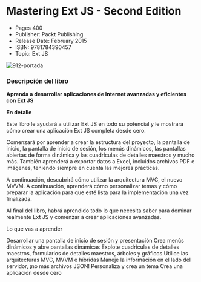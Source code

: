 # Mastering Ext JS - Second Edition

* Pages 400
* Publisher: Packt Publishing
* Release Date: February 2015
* ISBN: 9781784390457
* Topic: Ext JS

![912-portada](images/912-portada.png)

### Descripción del libro

**Aprenda a desarrollar aplicaciones de Internet avanzadas y eficientes con Ext JS**

**En detalle**

Este libro le ayudará a utilizar Ext JS en todo su potencial y le mostrará cómo crear una aplicación Ext JS completa desde cero.

Comenzará por aprender a crear la estructura del proyecto, la pantalla de inicio, la pantalla de inicio de sesión, los menús dinámicos, las pantallas abiertas de forma dinámica y las cuadrículas de detalles maestros y mucho más. También aprenderá a exportar datos a Excel, incluidos archivos PDF e imágenes, teniendo siempre en cuenta las mejores prácticas.

A continuación, descubrirá cómo utilizar la arquitectura MVC, el nuevo MVVM. A continuación, aprenderá cómo personalizar temas y cómo preparar la aplicación para que esté lista para la implementación una vez finalizada.

Al final del libro, habrá aprendido todo lo que necesita saber para dominar realmente Ext JS y comenzar a crear aplicaciones avanzadas.

Lo que vas a aprender

Desarrollar una pantalla de inicio de sesión y presentación
Crea menús dinámicos y abre pantallas dinámicas
Explote cuadrículas de detalles maestros, formularios de detalles maestros, árboles y gráficos
Utilice las arquitecturas MVC, MVVM e híbridas
Maneje la información en el lado del servidor, ¡no más archivos JSON!
Personaliza y crea un tema
Crea una aplicación desde cero
